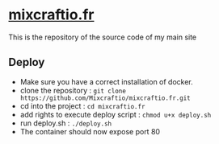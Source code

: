 # [mixcraftio.fr](https://mixcraftio.fr/)
This is the repository of the source code of my main site

## Deploy

- Make sure you have a correct installation of docker.
- clone the repository : `git clone https://github.com/Mixcraftio/mixcraftio.fr.git`
- cd into the project :  `cd mixcraftio.fr`
- add rights to execute deploy script : `chmod u+x deploy.sh`
- run deploy.sh : `./deploy.sh`
- The container should now expose port 80